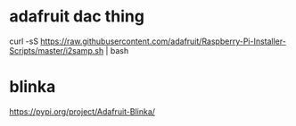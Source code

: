 # adafruit dac thing

curl -sS <https://raw.githubusercontent.com/adafruit/Raspberry-Pi-Installer-Scripts/master/i2samp.sh> | bash

# blinka
<https://pypi.org/project/Adafruit-Blinka/>
